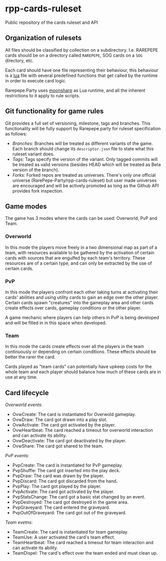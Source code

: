 # rpp-cards-ruleset
Public repository of the cards ruleset and API

## Organization of rulesets

All files should be classified by collection on a subdirectory. I.e. RAREPEPE cards should be on a directory called `RAREPEPE`, SOG cards on a `SOG` directory, etc.

Each card should have one file representing their behaviour, this behaviour is a [lua] file with several predefined functions that get called by the runtime in order to execute card logic.

Rarepepe.Party uses [moonsharp] as Lua runtime, and all the inherent restrictions to it apply to rule scripts.

## Git functionality for game rules

Git provides a full set of versioning, milestone, tags and branches. This functionality will be fully support by Rarepepe.party for ruleset specification as follows:

 * _Branches_: Branches will be treated as different variants of the game. Each branch should change its `descriptor.json` file to state what this ruleset variant does.
 * _Tags_: Tags specify the version of the variant. Only tagged commits will be treated as valid versions (besides HEAD which will be treated as Beta version of the branch).
 * _Forks_: Forked repos are treated as universes. There's only one official universe (RarePepe-Party/rpp-cards-ruleset) but user made universes are encouraged and will be actively promoted as long as the Github API provides fork inspection.

## Game modes

The game has 3 modes where the cards can be used: Overworld, PvP and Team.

### Overworld

In this mode the players move freely in a two dimensional map as part of a team, with resources available to be gathered by the activation of certain cards with sources that are engulfed by each team's territory. These resources are of a certain type, and can only be extracted by the use of certain cards.

### PvP

In this mode the players confront each other taking turns at activating their cards' abilities and using utility cards to gain an edge over the other player. Certain cards spawn "creatures" into the gameplay area and other cards create effects over cards, gameplay conditions or the other player.

A game mechanic where players can help others in PvP is being developed and will be filled in in this space when developed.

### Team

In this mode the cards create effects over all the players in the team continuously or depending on certain conditions. These effects should be better the rarer the card.

Cards played as "team cards" can potentially have upkeep costs for the whole team and each player should balance how much of these cards are in use at any time.

## Card lifecycle

_Overworld events_:

 * OvwCreate: The card is instantiated for Overwold gameplay. 
 * OvwDraw: The card got drawn into a play slot.
 * OvwActivate: The card got activated by the player.
 * OvwHeartbeat: The card reached a timeout for overworld interaction and can activate its ability.
 * OvwDeactivate: The card got deactivated by the player.
 * OvwShare: The card got shared to the team.

_PvP events_:

 * PvpCreate: The card is instantiated for PvP gameplay.
 * PvpShuffle: The card got inserted into the play deck.
 * PvpDraw: The card was drawn by the player.
 * PvpDiscard: The card got discarded from the hand.
 * PvpPlay: The card got played by the player.
 * PvpActivate: The card got activated by the player.
 * PvpStatsChange: The card got a basic stat changed by an event.
 * PvpDestroyed: The card got destroyed in the game area.
 * PvpGraveyard: The card entered the graveyard.
 * PvpOutOfGraveyard: The card got out of the graveyard.

_Team evetns_:

 * TeamCreate: The card is instantiated for team gameplay.
 * TeamUse: A user activated the card's team effect.
 * TeamHeartbeat: The card reached a timeout for team interaction and can activate its ability.
 * TeamDispel: The card's effect over the team ended and must clean up.

[lua]: https://www.lua.org
[moonsharp]: http://www.moonsharp.org/
